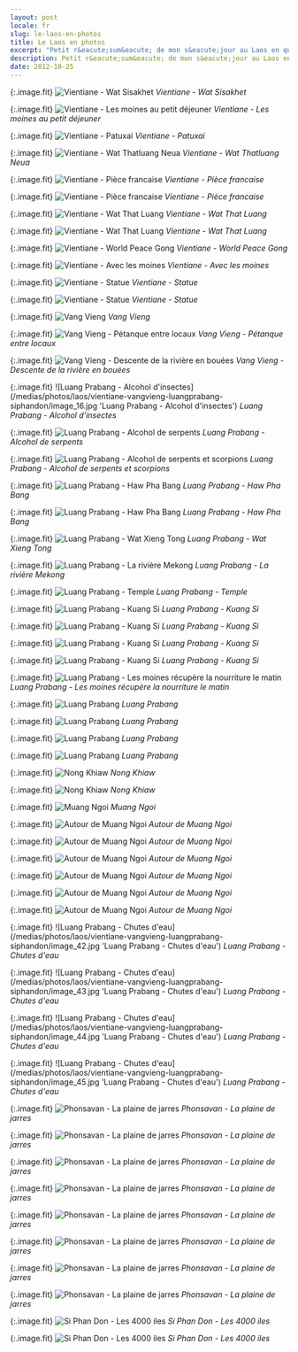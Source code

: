 ```yaml
---
layout: post
locale: fr
slug: le-laos-en-photos
title: Le Laos en photos
excerpt: "Petit r&eacute;sum&eacute; de mon s&eacute;jour au Laos en quelques photos"
description: Petit r&eacute;sum&eacute; de mon s&eacute;jour au Laos en quelques photos
date: 2012-10-25
---
```


{:.image.fit}
![Vientiane - Wat Sisakhet](/medias/photos/laos/vientiane-vangvieng-luangprabang-siphandon/image_1.jpg 'Vientiane - Wat Sisakhet')
_Vientiane - Wat Sisakhet_

{:.image.fit}
![Vientiane - Les moines au petit d&eacute;jeuner](/medias/photos/laos/vientiane-vangvieng-luangprabang-siphandon/image_2.jpg 'Vientiane - Les moines au petit d&eacute;jeuner')
_Vientiane - Les moines au petit d&eacute;jeuner_

{:.image.fit}
![Vientiane - Patuxai](/medias/photos/laos/vientiane-vangvieng-luangprabang-siphandon/image_3.jpg 'Vientiane - Patuxai')
_Vientiane - Patuxai_

{:.image.fit}
![Vientiane - Wat Thatluang Neua](/medias/photos/laos/vientiane-vangvieng-luangprabang-siphandon/image_4.jpg 'Vientiane - Wat Thatluang Neua')
_Vientiane - Wat Thatluang Neua_

{:.image.fit}
![Vientiane - Pi&egrave;ce francaise](/medias/photos/laos/vientiane-vangvieng-luangprabang-siphandon/image_5.jpg 'Vientiane - Pi&egrave;ce francaise')
_Vientiane - Pi&egrave;ce francaise_

{:.image.fit}
![Vientiane - Pi&egrave;ce francaise](/medias/photos/laos/vientiane-vangvieng-luangprabang-siphandon/image_6.jpg 'Vientiane - Pi&egrave;ce francaise')
_Vientiane - Pi&egrave;ce francaise_

{:.image.fit}
![Vientiane - Wat That Luang](/medias/photos/laos/vientiane-vangvieng-luangprabang-siphandon/image_7.jpg 'Vientiane - Wat That Luang')
_Vientiane - Wat That Luang_

{:.image.fit}
![Vientiane - Wat That Luang](/medias/photos/laos/vientiane-vangvieng-luangprabang-siphandon/image_8.jpg 'Vientiane - Wat That Luang')
_Vientiane - Wat That Luang_

{:.image.fit}
![Vientiane - World Peace Gong](/medias/photos/laos/vientiane-vangvieng-luangprabang-siphandon/image_9.jpg 'Vientiane - World Peace Gong')
_Vientiane - World Peace Gong_

{:.image.fit}
![Vientiane - Avec les moines](/medias/photos/laos/vientiane-vangvieng-luangprabang-siphandon/image_10.jpg 'Vientiane - Avec les moines')
_Vientiane - Avec les moines_

{:.image.fit}
![Vientiane - Statue](/medias/photos/laos/vientiane-vangvieng-luangprabang-siphandon/image_11.jpg 'Vientiane - Statue')
_Vientiane - Statue_

{:.image.fit}
![Vientiane - Statue](/medias/photos/laos/vientiane-vangvieng-luangprabang-siphandon/image_12.jpg 'Vientiane - Statue')
_Vientiane - Statue_

{:.image.fit}
![Vang Vieng](/medias/photos/laos/vientiane-vangvieng-luangprabang-siphandon/image_13.jpg 'Vang Vieng')
_Vang Vieng_

{:.image.fit}
![Vang Vieng - P&eacute;tanque entre locaux](/medias/photos/laos/vientiane-vangvieng-luangprabang-siphandon/image_14.jpg 'Vang Vieng - P&eacute;tanque entre locaux')
_Vang Vieng - P&eacute;tanque entre locaux_

{:.image.fit}
![Vang Vieng - Descente de la rivi&egrave;re en bou&eacute;es](/medias/photos/laos/vientiane-vangvieng-luangprabang-siphandon/image_15.jpg 'Vang Vieng - Descente de la rivi&egrave;re en bou&eacute;es')
_Vang Vieng - Descente de la rivi&egrave;re en bou&eacute;es_

{:.image.fit}
![Luang Prabang - Alcohol d'insectes](/medias/photos/laos/vientiane-vangvieng-luangprabang-siphandon/image_16.jpg 'Luang Prabang - Alcohol d'insectes')
_Luang Prabang - Alcohol d'insectes_

{:.image.fit}
![Luang Prabang - Alcohol de serpents](/medias/photos/laos/vientiane-vangvieng-luangprabang-siphandon/image_17.jpg 'Luang Prabang - Alcohol de serpents')
_Luang Prabang - Alcohol de serpents_

{:.image.fit}
![Luang Prabang - Alcohol de serpents et scorpions](/medias/photos/laos/vientiane-vangvieng-luangprabang-siphandon/image_18.jpg 'Luang Prabang - Alcohol de serpents et scorpions')
_Luang Prabang - Alcohol de serpents et scorpions_

{:.image.fit}
![Luang Prabang - Haw Pha Bang](/medias/photos/laos/vientiane-vangvieng-luangprabang-siphandon/image_19.jpg 'Luang Prabang - Haw Pha Bang')
_Luang Prabang - Haw Pha Bang_

{:.image.fit}
![Luang Prabang - Haw Pha Bang](/medias/photos/laos/vientiane-vangvieng-luangprabang-siphandon/image_20.jpg 'Luang Prabang - Haw Pha Bang')
_Luang Prabang - Haw Pha Bang_

{:.image.fit}
![Luang Prabang - Wat Xieng Tong](/medias/photos/laos/vientiane-vangvieng-luangprabang-siphandon/image_21.jpg 'Luang Prabang - Wat Xieng Tong')
_Luang Prabang - Wat Xieng Tong_

{:.image.fit}
![Luang Prabang - La rivi&egrave;re Mekong](/medias/photos/laos/vientiane-vangvieng-luangprabang-siphandon/image_22.jpg 'Luang Prabang - La rivi&egrave;re Mekong')
_Luang Prabang - La rivi&egrave;re Mekong_

{:.image.fit}
![Luang Prabang - Temple](/medias/photos/laos/vientiane-vangvieng-luangprabang-siphandon/image_23.jpg 'Luang Prabang - Temple')
_Luang Prabang - Temple_

{:.image.fit}
![Luang Prabang - Kuang Si](/medias/photos/laos/vientiane-vangvieng-luangprabang-siphandon/image_24.jpg 'Luang Prabang - Kuang Si')
_Luang Prabang - Kuang Si_

{:.image.fit}
![Luang Prabang - Kuang Si](/medias/photos/laos/vientiane-vangvieng-luangprabang-siphandon/image_25.jpg 'Luang Prabang - Kuang Si')
_Luang Prabang - Kuang Si_

{:.image.fit}
![Luang Prabang - Kuang Si](/medias/photos/laos/vientiane-vangvieng-luangprabang-siphandon/image_26.jpg 'Luang Prabang - Kuang Si')
_Luang Prabang - Kuang Si_

{:.image.fit}
![Luang Prabang - Kuang Si](/medias/photos/laos/vientiane-vangvieng-luangprabang-siphandon/image_27.jpg 'Luang Prabang - Kuang Si')
_Luang Prabang - Kuang Si_

{:.image.fit}
![Luang Prabang - Les moines r&eacute;cup&egrave;re la nourriture le matin](/medias/photos/laos/vientiane-vangvieng-luangprabang-siphandon/image_28.jpg 'Luang Prabang - Les moines r&eacute;cup&egrave;re la nourriture le matin')
_Luang Prabang - Les moines r&eacute;cup&egrave;re la nourriture le matin_

{:.image.fit}
![Luang Prabang](/medias/photos/laos/vientiane-vangvieng-luangprabang-siphandon/image_29.jpg 'Luang Prabang')
_Luang Prabang_

{:.image.fit}
![Luang Prabang](/medias/photos/laos/vientiane-vangvieng-luangprabang-siphandon/image_30.jpg 'Luang Prabang')
_Luang Prabang_

{:.image.fit}
![Luang Prabang](/medias/photos/laos/vientiane-vangvieng-luangprabang-siphandon/image_31.jpg 'Luang Prabang')
_Luang Prabang_

{:.image.fit}
![Luang Prabang](/medias/photos/laos/vientiane-vangvieng-luangprabang-siphandon/image_32.jpg 'Luang Prabang')
_Luang Prabang_

{:.image.fit}
![Nong Khiaw](/medias/photos/laos/vientiane-vangvieng-luangprabang-siphandon/image_33.jpg 'Nong Khiaw')
_Nong Khiaw_

{:.image.fit}
![Nong Khiaw](/medias/photos/laos/vientiane-vangvieng-luangprabang-siphandon/image_34.jpg 'Nong Khiaw')
_Nong Khiaw_

{:.image.fit}
![Muang Ngoi](/medias/photos/laos/vientiane-vangvieng-luangprabang-siphandon/image_35.jpg 'Muang Ngoi')
_Muang Ngoi_

{:.image.fit}
![Autour de Muang Ngoi](/medias/photos/laos/vientiane-vangvieng-luangprabang-siphandon/image_36.jpg 'Autour de Muang Ngoi')
_Autour de Muang Ngoi_

{:.image.fit}
![Autour de Muang Ngoi](/medias/photos/laos/vientiane-vangvieng-luangprabang-siphandon/image_37.jpg 'Autour de Muang Ngoi')
_Autour de Muang Ngoi_

{:.image.fit}
![Autour de Muang Ngoi](/medias/photos/laos/vientiane-vangvieng-luangprabang-siphandon/image_38.jpg 'Autour de Muang Ngoi')
_Autour de Muang Ngoi_

{:.image.fit}
![Autour de Muang Ngoi](/medias/photos/laos/vientiane-vangvieng-luangprabang-siphandon/image_39.jpg 'Autour de Muang Ngoi')
_Autour de Muang Ngoi_

{:.image.fit}
![Autour de Muang Ngoi](/medias/photos/laos/vientiane-vangvieng-luangprabang-siphandon/image_40.jpg 'Autour de Muang Ngoi')
_Autour de Muang Ngoi_

{:.image.fit}
![Autour de Muang Ngoi](/medias/photos/laos/vientiane-vangvieng-luangprabang-siphandon/image_41.jpg 'Autour de Muang Ngoi')
_Autour de Muang Ngoi_

{:.image.fit}
![Luang Prabang - Chutes d'eau](/medias/photos/laos/vientiane-vangvieng-luangprabang-siphandon/image_42.jpg 'Luang Prabang - Chutes d'eau')
_Luang Prabang - Chutes d'eau_

{:.image.fit}
![Luang Prabang - Chutes d'eau](/medias/photos/laos/vientiane-vangvieng-luangprabang-siphandon/image_43.jpg 'Luang Prabang - Chutes d'eau')
_Luang Prabang - Chutes d'eau_

{:.image.fit}
![Luang Prabang - Chutes d'eau](/medias/photos/laos/vientiane-vangvieng-luangprabang-siphandon/image_44.jpg 'Luang Prabang - Chutes d'eau')
_Luang Prabang - Chutes d'eau_

{:.image.fit}
![Luang Prabang - Chutes d'eau](/medias/photos/laos/vientiane-vangvieng-luangprabang-siphandon/image_45.jpg 'Luang Prabang - Chutes d'eau')
_Luang Prabang - Chutes d'eau_

{:.image.fit}
![Phonsavan - La plaine de jarres](/medias/photos/laos/vientiane-vangvieng-luangprabang-siphandon/image_46.jpg 'Phonsavan - La plaine de jarres')
_Phonsavan - La plaine de jarres_

{:.image.fit}
![Phonsavan - La plaine de jarres](/medias/photos/laos/vientiane-vangvieng-luangprabang-siphandon/image_47.jpg 'Phonsavan - La plaine de jarres')
_Phonsavan - La plaine de jarres_

{:.image.fit}
![Phonsavan - La plaine de jarres](/medias/photos/laos/vientiane-vangvieng-luangprabang-siphandon/image_48.jpg 'Phonsavan - La plaine de jarres')
_Phonsavan - La plaine de jarres_

{:.image.fit}
![Phonsavan - La plaine de jarres](/medias/photos/laos/vientiane-vangvieng-luangprabang-siphandon/image_49.jpg 'Phonsavan - La plaine de jarres')
_Phonsavan - La plaine de jarres_

{:.image.fit}
![Phonsavan - La plaine de jarres](/medias/photos/laos/vientiane-vangvieng-luangprabang-siphandon/image_50.jpg 'Phonsavan - La plaine de jarres')
_Phonsavan - La plaine de jarres_

{:.image.fit}
![Phonsavan - La plaine de jarres](/medias/photos/laos/vientiane-vangvieng-luangprabang-siphandon/image_51.jpg 'Phonsavan - La plaine de jarres')
_Phonsavan - La plaine de jarres_

{:.image.fit}
![Phonsavan - La plaine de jarres](/medias/photos/laos/vientiane-vangvieng-luangprabang-siphandon/image_52.jpg 'Phonsavan - La plaine de jarres')
_Phonsavan - La plaine de jarres_

{:.image.fit}
![Phonsavan - La plaine de jarres](/medias/photos/laos/vientiane-vangvieng-luangprabang-siphandon/image_53.jpg 'Phonsavan - La plaine de jarres')
_Phonsavan - La plaine de jarres_

{:.image.fit}
![Si Phan Don - Les 4000 iles](/medias/photos/laos/vientiane-vangvieng-luangprabang-siphandon/image_54.jpg 'Si Phan Don - Les 4000 iles')
_Si Phan Don - Les 4000 iles_

{:.image.fit}
![Si Phan Don - Les 4000 iles](/medias/photos/laos/vientiane-vangvieng-luangprabang-siphandon/image_55.jpg 'Si Phan Don - Les 4000 iles')
_Si Phan Don - Les 4000 iles_
